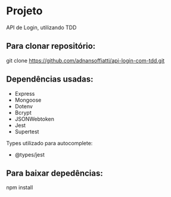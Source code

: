 # Projeto
API de Login, utilizando TDD

## Para clonar repositório:
git clone https://github.com/adnansoffiatti/api-login-com-tdd.git

## Dependências usadas:
- Express
- Mongoose
- Dotenv
- Bcrypt
- JSONWebtoken
- Jest
- Supertest

Types utilizado para autocomplete:
- @types/jest

## Para baixar depedências:
npm install

